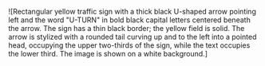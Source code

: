 ![Rectangular yellow traffic sign with a thick black U-shaped arrow pointing left and the word "U-TURN" in bold black capital letters centered beneath the arrow. The sign has a thin black border; the yellow field is solid. The arrow is stylized with a rounded tail curving up and to the left into a pointed head, occupying the upper two-thirds of the sign, while the text occupies the lower third. The image is shown on a white background.]
